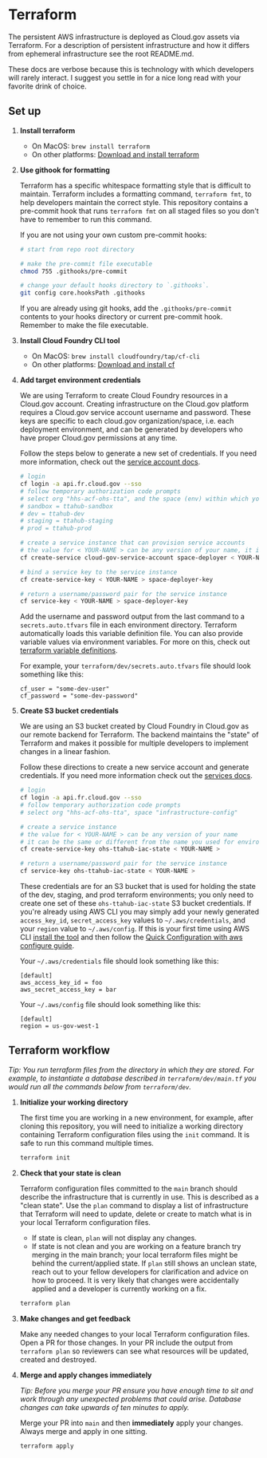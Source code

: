 # Terraform

The persistent AWS infrastructure is deployed as Cloud.gov assets via Terraform. For a description of persistent infrastructure and how it differs from ephemeral infrastructure see the root README.md.

These docs are verbose because this is technology with which developers will rarely interact. I suggest you settle in for a nice long read with your favorite drink of choice.

## Set up

1. **Install terraform**

    - On MacOS: `brew install terraform`
    - On other platforms: [Download and install terraform][tf]

1. **Use githook for formatting**

    Terraform has a specific whitespace formatting style that is difficult to maintain. Terraform includes a formatting command, `terraform fmt`, to help developers maintain the correct style. This repository contains a pre-commit hook that runs `terraform fmt` on all staged files so you don't have to remember to run this command.

    If you are not using your own custom pre-commit hooks:

    ```bash
    # start from repo root directory

    # make the pre-commit file executable
    chmod 755 .githooks/pre-commit

    # change your default hooks directory to `.githooks`.
    git config core.hooksPath .githooks
    ```

    If you are already using git hooks, add the `.githooks/pre-commit` contents to your hooks directory or current pre-commit hook. Remember to make the file executable.

1. **Install Cloud Foundry CLI tool**

    - On MacOS: `brew install cloudfoundry/tap/cf-cli`
    - On other platforms: [Download and install cf][cf-install]

1. **Add target environment credentials**

    We are using Terraform to create Cloud Foundry resources in a Cloud.gov account. Creating infrastructure on the Cloud.gov platform requires a Cloud.gov service account username and password. These keys are specific to each cloud.gov organization/space, i.e. each deployment environment, and can be generated by developers who have proper Cloud.gov permissions at any time.

    Follow the steps below to generate a new set of credentials. If you need more information, check out the [service account docs][cloudgov-deployer].

    ```bash
    # login
    cf login -a api.fr.cloud.gov --sso
    # follow temporary authorization code prompts
    # select org "hhs-acf-ohs-tta", and the space (env) within which you want to build infrastructure
    # sandbox = ttahub-sandbox
    # dev = ttahub-dev
    # staging = ttahub-staging
    # prod = ttahub-prod

    # create a service instance that can provision service accounts
    # the value for < YOUR-NAME > can be any version of your name, it isn't significant
    cf create-service cloud-gov-service-account space-deployer < YOUR-NAME >

    # bind a service key to the service instance
    cf create-service-key < YOUR-NAME > space-deployer-key

    # return a username/password pair for the service instance
    cf service-key < YOUR-NAME > space-deployer-key
    ```

    Add the username and password output from the last command to a `secrets.auto.tfvars` file in each environment directory. Terraform automatically loads this variable definition file. You can also provide variable values via environment variables. For more on this, check out [terraform variable definitions][tf-vars].

    For example, your `terraform/dev/secrets.auto.tfvars` file should look something like this:

    ```
    cf_user = "some-dev-user"
    cf_password = "some-dev-password"
    ```

1. **Create S3 bucket credentials**

    We are using an S3 bucket created by Cloud Foundry in Cloud.gov as our remote backend for Terraform. The backend maintains the "state" of Terraform and makes it possible for multiple developers to implement changes in a linear fashion.

    Follow these directions to create a new service account and generate credentials. If you need more information check out the [services docs][cloudgov-service-keys].

    ```bash
    # login
    cf login -a api.fr.cloud.gov --sso
    # follow temporary authorization code prompts
    # select org "hhs-acf-ohs-tta", space "infrastructure-config"

    # create a service instance
    # the value for < YOUR-NAME > can be any version of your name
    # it can be the same or different from the name you used for environment credentials in the previous step
    cf create-service-key ohs-ttahub-iac-state < YOUR-NAME >

    # return a username/password pair for the service instance
    cf service-key ohs-ttahub-iac-state < YOUR-NAME >
    ```

    These credentials are for an S3 bucket that is used for holding the state of the dev, staging, and prod terraform environments; you only need to create one set of these `ohs-ttahub-iac-state` S3 bucket credentials. If you're already using AWS CLI you may simply add your newly generated `access_key_id`, `secret_access_key` values to `~/.aws/credentials`, and your `region` value to `~/.aws/config`. If this is your first time using AWS CLI [install the tool][aws-install] and then follow the [Quick Configuration with aws configure guide][aws-config].

    Your `~/.aws/credentials` file should look something like this:

    ```
    [default]
    aws_access_key_id = foo
    aws_secret_access_key = bar
    ```

    Your `~/.aws/config` file should look something like this:

    ```
    [default]
    region = us-gov-west-1
    ```

## Terraform workflow

_Tip: You run terraform files from the directory in which they are stored. For example, to instantiate a database described in `terraform/dev/main.tf` you would run all the commands below from `terraform/dev`._

1. **Initialize your working directory**

    The first time you are working in a new environment, for example, after cloning this repository, you will need to initialize a working directory containing Terraform configuration files using the `init` command. It is safe to run this command multiple times.

    ```bash
    terraform init
    ```

1. **Check that your state is clean**

    Terraform configuration files committed to the `main` branch should describe the infrastructure that is currently in use. This is described as a "clean state". Use the `plan` command to display a list of infrastructure that Terraform will need to update, delete or create to match what is in your local Terraform configuration files.
      - If state is clean, `plan` will not display any changes.
      - If state is not clean and you are working on a feature branch try merging in the main branch; your local terraform files might be behind the current/applied state. If `plan` still shows an unclean state, reach out to your fellow developers for clarification and advice on how to proceed. It is very likely that changes were accidentally applied and a developer is currently working on a fix.

    ```bash
    terraform plan
    ```

1. **Make changes and get feedback**

    Make any needed changes to your local Terraform configuration files. Open a PR for those changes. In your PR include the output from `terraform plan` so reviewers can see what resources will be updated, created and destroyed.

1. **Merge and apply changes immediately**

    _Tip: Before you merge your PR ensure you have enough time to sit and work through any unexpected problems that could arise. Database changes can take upwards of ten minutes to apply._

    Merge your PR into `main` and then **immediately** apply your changes. Always merge and apply in one sitting.

    ```bash
    terraform apply
    ```

<!-- Links -->

[aws-config]: https://docs.aws.amazon.com/cli/latest/userguide/cli-configure-quickstart.html#cli-configure-quickstart-config
[aws-install]: https://docs.aws.amazon.com/cli/latest/userguide/install-cliv2.html
[cloudgov-deployer]: https://cloud.gov/docs/services/cloud-gov-service-account/
[cloudgov-service-keys]: https://cloud.gov/docs/services/s3/#interacting-with-your-s3-bucket-from-outside-cloudgov
[cf-install]: https://docs.cloudfoundry.org/cf-cli/install-go-cli.html
[tf]: https://www.terraform.io/downloads.html
[tf-vars]: https://www.terraform.io/docs/configuration/variables.html#variable-definitions-tfvars-files
